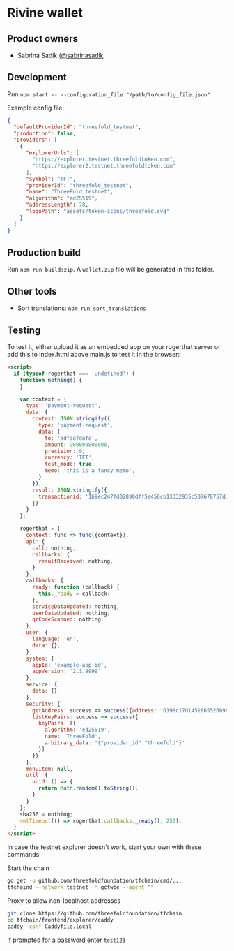 # Rivine wallet

Product owners
--------------

* Sabrina Sadik ([@sabrinasadik](https://github.com/sabrinasadik)

## Development

Run `npm start -- --configuration_file "/path/to/config_file.json"`

Example config file:

```json
{
  "defaultProviderId": "threefold_testnet",
  "production": false,
  "providers": [
    {
      "explorerUrls": [
        "https://explorer.testnet.threefoldtoken.com",
        "https://explorer2.testnet.threefoldtoken.com"
      ],
      "symbol": "TFT",
      "providerId": "threefold_testnet",
      "name": "ThreeFold testnet",
      "algorithm": "ed25519",
      "addressLength": 78,
      "logoPath": "assets/token-icons/threefold.svg"
    }
  ]
}
```

## Production build

Run `npm run build:zip`. A `wallet.zip` file will be generated in this folder.

## Other tools

- Sort translations: `npm run sort_translations`


## Testing

To test it, either upload it as an embedded app on your rogerthat server or add this to index.html above main.js to test it in the browser:

```html
<script>
  if (typeof rogerthat === 'undefined') {
    function nothing() {
    }

    var context = {
      type: 'payment-request',
      data: {
        context: JSON.stringify({
          type: 'payment-request',
          data: {
            to: 'adfsafdafa',
            amount: 900000000000,
            precision: 9,
            currency: 'TFT',
            test_mode: true,
            memo: 'this is a fancy memo',
          }
        }),
        result: JSON.stringify({
          transactionid: '1b9ec247fd02890dff5e456cb13332935c507678757d7bc7396c027b824b2398'
        })
      }
    };

    rogerthat = {
      context: func => func({context}),
      api: {
        call: nothing,
        callbacks: {
          resultReceived: nothing,
        }
      },
      callbacks: {
        ready: function (callback) {
          this._ready = callback;
        },
        serviceDataUpdated: nothing,
        userDataUpdated: nothing,
        qrCodeScanned: nothing,
      },
      user: {
        language: 'en',
        data: {},
      },
      system: {
        appId: 'example-app-id',
        appVersion: '2.1.9999'
      },
      service: {
        data: {}
      },
      security: {
        getAddress: success => success({address: '0198c17d14518655266986a55c6756dc3e79c0e7f49373f23ebaae7db9e67532ccea7043ebd9fb'}),
        listKeyPairs: success => success({
          keyPairs: [{
            algorithm: 'ed25519',
            name: 'ThreeFold',
            arbitrary_data: '{"provider_id":"threefold"}'
          }]
        })
      },
      menuItem: null,
      util: {
        uuid: () => {
          return Math.random().toString();
        }
      }
    };
    sha256 = nothing;
    setTimeout(() => rogerthat.callbacks._ready(), 250);
  }
</script>
```


In case the testnet explorer doesn't work, start your own with these commands:

Start the chain
``` bash
go get -u github.com/threefoldfoundation/tfchain/cmd/...
tfchaind --network testnet -M gctwbe --agent ""
```

Proxy to allow non-localhost addresses

```bash
git clone https://github.com/threefoldfoundation/tfchain
cd tfchain/frontend/explorer/caddy
caddy -conf Caddyfile.local
```

if prompted for a password enter `test123`


